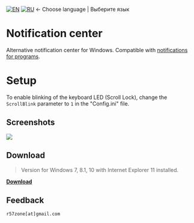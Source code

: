 [![EN](https://user-images.githubusercontent.com/9499881/33184537-7be87e86-d096-11e7-89bb-f3286f752bc6.png)](https://github.com/r57zone/Notification-center/) 
[![RU](https://user-images.githubusercontent.com/9499881/27683795-5b0fbac6-5cd8-11e7-929c-057833e01fb1.png)](https://github.com/r57zone/Notification-center/blob/master/README.RU.md) 
← Choose language | Выберите язык

# Notification center
Alternative notification center for Windows. Compatible with [notifications for programs](https://github.com/r57zone/notifications).

# Setup
To enable blinking of the keyboard LED (Scroll Lock), change the `ScrollBlink` parameter to `1` in the "Config.ini" file. 

## Screenshots
![](https://user-images.githubusercontent.com/9499881/36250978-fbbba1c0-1258-11e8-8ef8-c3ec62ac554f.png)

## Download
>Version for Windows 7, 8.1, 10 with Internet Explorer 11 installed.

**[Download](https://github.com/r57zone/Notification-center/releases)**

## Feedback
`r57zone[at]gmail.com`